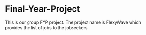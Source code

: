 # Final-Year-Project

This is our group FYP project. The project name is FlexyWave which provides the list of jobs to the jobseekers.
